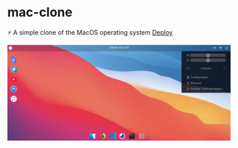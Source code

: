 # mac-clone
:zap: A simple clone of the MacOS operating system
[Deploy](https://mac-clone.netlify.app/)


<p align="center">
  <img src="./assets/Captura de tela de 2020-09-07 16-31-07.png" width="1000">
</p>
